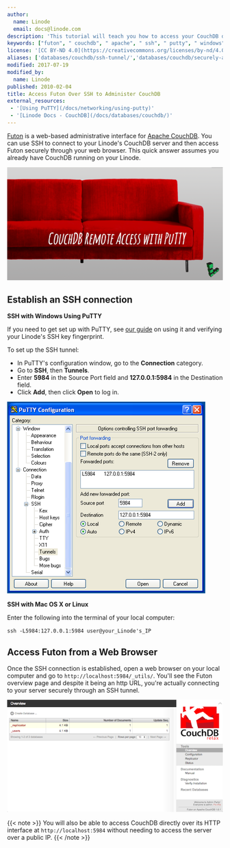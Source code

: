 ```yaml
---
author:
  name: Linode
  email: docs@linode.com
description: 'This tutorial will teach you how to access your CouchDB database remotely by creating an SSH tunnel with PuTTY.'
keywords: ["futon", " couchdb", " apache", " ssh", " putty", " windows", " os x", " osx"]
license: '[CC BY-ND 4.0](https://creativecommons.org/licenses/by-nd/4.0)'
aliases: ['databases/couchdb/ssh-tunnel/','databases/couchdb/securely-administer-couchdb-with-an-ssh-tunnel']
modified: 2017-07-19
modified_by:
  name: Linode
published: 2010-02-04
title: Access Futon Over SSH to Administer CouchDB
external_resources:
 - '[Using PuTTY](/docs/networking/using-putty)'
 - '[Linode Docs - CouchDB](/docs/databases/couchdb/)'
---
```


[Futon](http://docs.couchdb.org/en/1.6.1/intro/futon.html) is a web-based administrative interface for [Apache CouchDB](https://couchdb.apache.org/). You can use SSH to connect to your Linode's CouchDB server and then access Futon securely through your web browser. This quick answer assumes you already have CouchDB running on your Linode.

![Access Futon Over SSH to Administer CouchDB with PuTTY](/docs/assets/couchdb-with-futon-over-ssh-titlegraphic.png)

## Establish an SSH connection

**SSH with Windows Using PuTTY**

If you need to get set up with PuTTY, see [our guide](/docs/networking/ssh/ssh-connections-using-putty-on-windows) on using it and verifying your Linode's SSH key fingerprint.

To set up the SSH tunnel:

- In PuTTY's configuration window, go to the **Connection** category.
- Go to **SSH**, then **Tunnels**.
- Enter **5984** in the Source Port field and **127.0.0.1:5984** in the Destination field.
- Click **Add**, then click **Open** to log in.

![PuTTY, CouchDB, Futon](/docs/assets/putty-couchdb-futon.png)

**SSH with Mac OS X or Linux**

Enter the following into the terminal of your local computer:

    ssh -L5984:127.0.0.1:5984 user@your_Linode's_IP


## Access Futon from a Web Browser

Once the SSH connection is established, open a web browser on your local computer and go to `http://localhost:5984/_utils/`. You'll see the Futon overview page and despite it being an http URL, you're actually connecting to your server securely through an SSH tunnel.

![Futon interface](/docs/assets/couchdb-futon.png)

{{< note >}}
You will also be able to access CouchDB directly over its HTTP interface at `http://localhost:5984` without needing to access the server over a public IP.
{{< /note >}}

